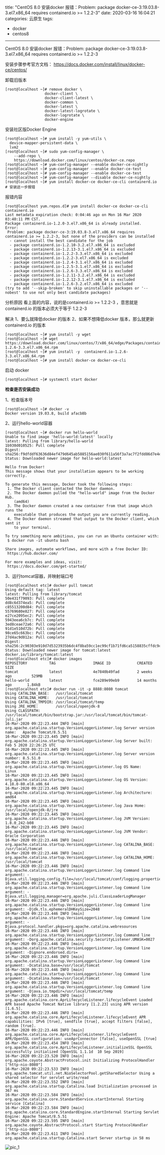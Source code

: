 title: "CentOS 8.0 安装docker 报错：Problem: package docker-ce-3:19.03.8-3.el7.x86_64 requires containerd.io >= 1.2.2-3"
date: 2020-03-16 16:04:21
categories: 云原生
tags:
- docker
- centos8

---

CentOS 8.0 安装docker 报错：Problem: package docker-ce-3:19.03.8-3.el7.x86_64 requires containerd.io >= 1.2.2-3

安装步骤参考官方文档：
https://docs.docker.com/install/linux/docker-ce/centos/

卸载旧版本

    [root@localhost ~]# remove docker \
                      docker-client \
                      docker-client-latest \
                      docker-common \
                      docker-latest \
                      docker-latest-logrotate \
                      docker-logrotate \
                      docker-engine

安装社区版Docker Engine

    [root@localhost ~]# yum install -y yum-utils \
      device-mapper-persistent-data \
      lvm2
    [root@localhost ~]# sudo yum-config-manager \
        --add-repo \
        https://download.docker.com/linux/centos/docker-ce.repo
    [root@localhost ~]# yum-config-manager --enable docker-ce-nightly
    [root@localhost ~]# yum-config-manager --enable docker-ce-test
    [root@localhost ~]# yum-config-manager --enable docker-ce-test
    [root@localhost ~]# yum-config-manager --disable docker-ce-nightly
    [root@localhost ~]# yum install docker-ce docker-ce-cli containerd.io
    # 安装这一步报错

<!--more-->
报错内容

    [root@localhost yum.repos.d]# yum install docker-ce docker-ce-cli containerd.io
    Last metadata expiration check: 0:04:46 ago on Mon 16 Mar 2020 03:40:11 PM CST.
    Package containerd.io-1.2.0-3.el7.x86_64 is already installed.
    Error:
     Problem: package docker-ce-3:19.03.8-3.el7.x86_64 requires containerd.io >= 1.2.2-3, but none of the providers can be installed
      - cannot install the best candidate for the job
      - package containerd.io-1.2.10-3.2.el7.x86_64 is excluded
      - package containerd.io-1.2.13-3.1.el7.x86_64 is excluded
      - package containerd.io-1.2.2-3.3.el7.x86_64 is excluded
      - package containerd.io-1.2.2-3.el7.x86_64 is excluded
      - package containerd.io-1.2.4-3.1.el7.x86_64 is excluded
      - package containerd.io-1.2.5-3.1.el7.x86_64 is excluded
      - package containerd.io-1.2.6-3.3.el7.x86_64 is excluded
      - package containerd.io-1.2.11-3.2.el7.x86_64 is excluded
      - package containerd.io-1.2.12-3.1.el7.x86_64 is excluded
      - package containerd.io-1.2.6-3.2.el7.x86_64 is excluded
    (try to add '--skip-broken' to skip uninstallable packages or '--nobest' to use not only best candidate packages)

分析原因
看上面的内容，说的是containerd.io >= 1.2.2-3 ，意思就是 containerd.io 的版本必须大于等于 1.2.2-3

解决
1、要么就降低docker 的版本
2、如果不想降低docker 版本，那么就更新 containerd.io 的版本

    [root@localhost ~]# yum install -y wget
    [root@localhost ~]# wget https://download.docker.com/linux/centos/7/x86_64/edge/Packages/containerd.io-1.2.6-3.3.el7.x86_64.rpm
    [root@localhost ~]# yum install -y  containerd.io-1.2.6-3.3.el7.x86_64.rpm
    [root@localhost ~]# yum install docker-ce docker-ce-cli

启动 docker

    [root@localhost ~]# systemctl start docker

**检查是否安装成功**

1、检查版本号

    [root@localhost ~]# docker -v
    Docker version 19.03.8, build afacb8b

2、运行hello-world容器

    [root@localhost ~]# docker run hello-world
    Unable to find image 'hello-world:latest' locally
    latest: Pulling from library/hello-world
    1b930d010525: Pull complete
    Digest: sha256:f9dfddf63636d84ef479d645ab5885156ae030f611a56f3a7ac7f2fdd86d7e4e
    Status: Downloaded newer image for hello-world:latest
    
    Hello from Docker!
    This message shows that your installation appears to be working correctly.
    
    To generate this message, Docker took the following steps:
     1. The Docker client contacted the Docker daemon.
     2. The Docker daemon pulled the "hello-world" image from the Docker Hub.
        (amd64)
     3. The Docker daemon created a new container from that image which runs the
        executable that produces the output you are currently reading.
     4. The Docker daemon streamed that output to the Docker client, which sent it
        to your terminal.
    
    To try something more ambitious, you can run an Ubuntu container with:
     $ docker run -it ubuntu bash
    
    Share images, automate workflows, and more with a free Docker ID:
     https://hub.docker.com/
    
    For more examples and ideas, visit:
     https://docs.docker.com/get-started/

3、运行tomcat容器，并映射端口号

    [root@localhost etc]# docker pull tomcat
    Using default tag: latest
    latest: Pulling from library/tomcat
    50e431f79093: Pull complete
    dd8c6d374ea5: Pull complete
    c85513200d84: Pull complete
    55769680e827: Pull complete
    e27ce2095ec2: Pull complete
    5943eea6cb7c: Pull complete
    3ed8ceae72a6: Pull complete
    91d1e510d72b: Pull complete
    98ce65c663bc: Pull complete
    27d4ac9d012a: Pull complete
    Digest: sha256:2c90303e910d7d5323935b6dc4f8ba59cc1ec99cf1b71fd6ca5158835cffdc9c
    Status: Downloaded newer image for tomcat:latest
    docker.io/library/tomcat:latest
    [root@localhost etc]# docker images
    REPOSITORY          TAG                 IMAGE ID            CREATED             SIZE
    tomcat              latest              4e7840b49fad        2 weeks ago         529MB
    hello-world         latest              fce289e99eb9        14 months ago       1.84kB
    [root@localhost etc]# docker run -it -p 8888:8080 tomcat
    Using CATALINA_BASE:   /usr/local/tomcat
    Using CATALINA_HOME:   /usr/local/tomcat
    Using CATALINA_TMPDIR: /usr/local/tomcat/temp
    Using JRE_HOME:        /usr/local/openjdk-8
    Using CLASSPATH:       /usr/local/tomcat/bin/bootstrap.jar:/usr/local/tomcat/bin/tomcat-juli.jar
    16-Mar-2020 09:22:23.444 INFO [main] org.apache.catalina.startup.VersionLoggerListener.log Server version name:   Apache Tomcat/8.5.51
    16-Mar-2020 09:22:23.445 INFO [main] org.apache.catalina.startup.VersionLoggerListener.log Server built:          Feb 5 2020 22:26:25 UTC
    16-Mar-2020 09:22:23.445 INFO [main] org.apache.catalina.startup.VersionLoggerListener.log Server version number: 8.5.51.0
    16-Mar-2020 09:22:23.445 INFO [main] org.apache.catalina.startup.VersionLoggerListener.log OS Name:               Linux
    16-Mar-2020 09:22:23.445 INFO [main] org.apache.catalina.startup.VersionLoggerListener.log OS Version:            4.18.0-80.el8.x86_64
    16-Mar-2020 09:22:23.445 INFO [main] org.apache.catalina.startup.VersionLoggerListener.log Architecture:          amd64
    16-Mar-2020 09:22:23.445 INFO [main] org.apache.catalina.startup.VersionLoggerListener.log Java Home:             /usr/local/openjdk-8/jre
    16-Mar-2020 09:22:23.445 INFO [main] org.apache.catalina.startup.VersionLoggerListener.log JVM Version:           1.8.0_242-b08
    16-Mar-2020 09:22:23.445 INFO [main] org.apache.catalina.startup.VersionLoggerListener.log JVM Vendor:            Oracle Corporation
    16-Mar-2020 09:22:23.446 INFO [main] org.apache.catalina.startup.VersionLoggerListener.log CATALINA_BASE:         /usr/local/tomcat
    16-Mar-2020 09:22:23.446 INFO [main] org.apache.catalina.startup.VersionLoggerListener.log CATALINA_HOME:         /usr/local/tomcat
    16-Mar-2020 09:22:23.446 INFO [main] org.apache.catalina.startup.VersionLoggerListener.log Command line argument: -Djava.util.logging.config.file=/usr/local/tomcat/conf/logging.properties
    16-Mar-2020 09:22:23.446 INFO [main] org.apache.catalina.startup.VersionLoggerListener.log Command line argument: -Djava.util.logging.manager=org.apache.juli.ClassLoaderLogManager
    16-Mar-2020 09:22:23.446 INFO [main] org.apache.catalina.startup.VersionLoggerListener.log Command line argument: -Djdk.tls.ephemeralDHKeySize=2048
    16-Mar-2020 09:22:23.446 INFO [main] org.apache.catalina.startup.VersionLoggerListener.log Command line argument: -Djava.protocol.handler.pkgs=org.apache.catalina.webresources
    16-Mar-2020 09:22:23.446 INFO [main] org.apache.catalina.startup.VersionLoggerListener.log Command line argument: -Dorg.apache.catalina.security.SecurityListener.UMASK=0027
    16-Mar-2020 09:22:23.446 INFO [main] org.apache.catalina.startup.VersionLoggerListener.log Command line argument: -Dignore.endorsed.dirs=
    16-Mar-2020 09:22:23.446 INFO [main] org.apache.catalina.startup.VersionLoggerListener.log Command line argument: -Dcatalina.base=/usr/local/tomcat
    16-Mar-2020 09:22:23.446 INFO [main] org.apache.catalina.startup.VersionLoggerListener.log Command line argument: -Dcatalina.home=/usr/local/tomcat
    16-Mar-2020 09:22:23.446 INFO [main] org.apache.catalina.startup.VersionLoggerListener.log Command line argument: -Djava.io.tmpdir=/usr/local/tomcat/temp
    16-Mar-2020 09:22:23.446 INFO [main] org.apache.catalina.core.AprLifecycleListener.lifecycleEvent Loaded APR based Apache Tomcat Native library [1.2.23] using APR version [1.6.5].
    16-Mar-2020 09:22:23.446 INFO [main] org.apache.catalina.core.AprLifecycleListener.lifecycleEvent APR capabilities: IPv6 [true], sendfile [true], accept filters [false], random [true].
    16-Mar-2020 09:22:23.446 INFO [main] org.apache.catalina.core.AprLifecycleListener.lifecycleEvent APR/OpenSSL configuration: useAprConnector [false], useOpenSSL [true]
    16-Mar-2020 09:22:23.454 INFO [main] org.apache.catalina.core.AprLifecycleListener.initializeSSL OpenSSL successfully initialized [OpenSSL 1.1.1d  10 Sep 2019]
    16-Mar-2020 09:22:23.520 INFO [main] org.apache.coyote.AbstractProtocol.init Initializing ProtocolHandler ["http-nio-8080"]
    16-Mar-2020 09:22:23.533 INFO [main] org.apache.tomcat.util.net.NioSelectorPool.getSharedSelector Using a shared selector for servlet write/read
    16-Mar-2020 09:22:23.552 INFO [main] org.apache.catalina.startup.Catalina.load Initialization processed in 367 ms
    16-Mar-2020 09:22:23.584 INFO [main] org.apache.catalina.core.StandardService.startInternal Starting service [Catalina]
    16-Mar-2020 09:22:23.584 INFO [main] org.apache.catalina.core.StandardEngine.startInternal Starting Servlet Engine: Apache Tomcat/8.5.51
    16-Mar-2020 09:22:23.595 INFO [main] org.apache.coyote.AbstractProtocol.start Starting ProtocolHandler ["http-nio-8080"]
    16-Mar-2020 09:22:23.611 INFO [main] org.apache.catalina.startup.Catalina.start Server startup in 58 ms

![pic_1](/images/centos8installdocker/1.png)
